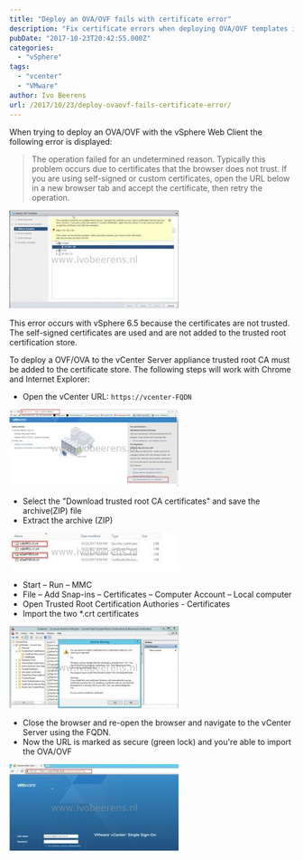 ```yaml
---
title: "Deploy an OVA/OVF fails with certificate error"
description: "Fix certificate errors when deploying OVA/OVF templates in vSphere Web Client."
pubDate: "2017-10-23T20:42:55.000Z"
categories: 
  - "vSphere"
tags: 
  - "vcenter"
  - "VMware"
author: Ivo Beerens
url: /2017/10/23/deploy-ovaovf-fails-certificate-error/
---
```


When trying to deploy an OVA/OVF with the vSphere Web Client the following error is displayed:
> The operation failed for an undetermined reason. Typically this problem occurs due to certificates that the browser does not trust. If you are using self-signed or custom certificates, open the URL below in a new browser tab and accept the certificate, then retry the operation.

[![](images/error-300x174.jpg)](images/error.jpg)

This error occurs with vSphere 6.5 because the certificates are not trusted. The self-signed certificates are used and are not added to the trusted root certification store.

To deploy a OVF/OVA to the vCenter Server appliance trusted root CA must be added to the certificate store. The following steps will work with Chrome and Internet Explorer:

- Open the vCenter URL: `https://vcenter-FQDN`

[![](images/2-300x137.jpg)](images/2.jpg)

- Select the "Download trusted root CA certificates" and save the archive(ZIP) file
- Extract the archive (ZIP)

[![](images/6-300x66.jpg)](images/6.jpg)

- Start – Run – MMC
- File – Add Snap-ins – Certificates – Computer Account – Local computer
- Open Trusted Root Certification Authories - Certificates
- Import the two \*.crt certificates

[![](images/5-300x145.jpg)](images/5.jpg)

- Close the browser and re-open the browser and navigate to the vCenter Server using the FQDN.
- Now the URL is marked as secure (green lock) and you're able to import the OVA/OVF

[![](images/Green-300x153.jpg)](images/Green.jpg)